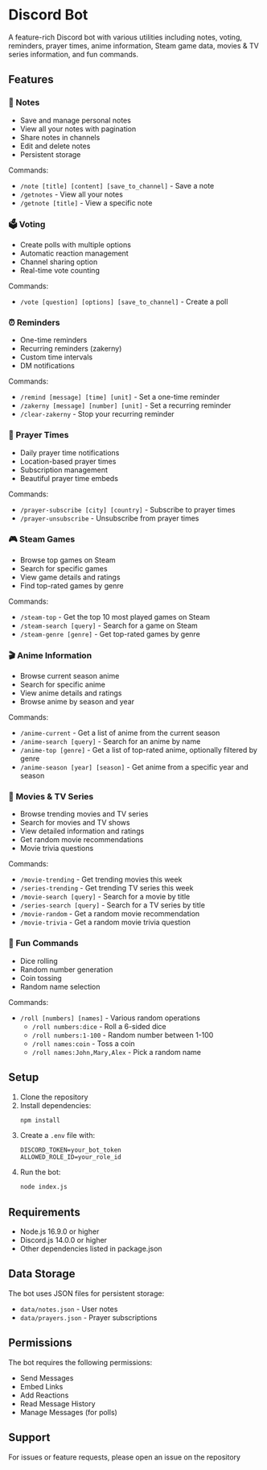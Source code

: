 # Discord Bot

A feature-rich Discord bot with various utilities including notes, voting, reminders, prayer times, anime information, Steam game data, movies & TV series information, and fun commands.

## Features

### 📝 Notes
- Save and manage personal notes
- View all your notes with pagination
- Share notes in channels
- Edit and delete notes
- Persistent storage

Commands:
- `/note [title] [content] [save_to_channel]` - Save a note
- `/getnotes` - View all your notes
- `/getnote [title]` - View a specific note

### 🗳️ Voting
- Create polls with multiple options
- Automatic reaction management
- Channel sharing option
- Real-time vote counting

Commands:
- `/vote [question] [options] [save_to_channel]` - Create a poll

### ⏰ Reminders
- One-time reminders
- Recurring reminders (zakerny)
- Custom time intervals
- DM notifications

Commands:
- `/remind [message] [time] [unit]` - Set a one-time reminder
- `/zakerny [message] [number] [unit]` - Set a recurring reminder
- `/clear-zakerny` - Stop your recurring reminder

### 🕌 Prayer Times
- Daily prayer time notifications
- Location-based prayer times
- Subscription management
- Beautiful prayer time embeds

Commands:
- `/prayer-subscribe [city] [country]` - Subscribe to prayer times
- `/prayer-unsubscribe` - Unsubscribe from prayer times

### 🎮 Steam Games
- Browse top games on Steam
- Search for specific games
- View game details and ratings
- Find top-rated games by genre

Commands:
- `/steam-top` - Get the top 10 most played games on Steam
- `/steam-search [query]` - Search for a game on Steam
- `/steam-genre [genre]` - Get top-rated games by genre

### 🎬 Anime Information
- Browse current season anime
- Search for specific anime
- View anime details and ratings
- Browse anime by season and year

Commands:
- `/anime-current` - Get a list of anime from the current season
- `/anime-search [query]` - Search for an anime by name
- `/anime-top [genre]` - Get a list of top-rated anime, optionally filtered by genre
- `/anime-season [year] [season]` - Get anime from a specific year and season

### 🎥 Movies & TV Series
- Browse trending movies and TV series
- Search for movies and TV shows
- View detailed information and ratings
- Get random movie recommendations
- Movie trivia questions

Commands:
- `/movie-trending` - Get trending movies this week
- `/series-trending` - Get trending TV series this week
- `/movie-search [query]` - Search for a movie by title
- `/series-search [query]` - Search for a TV series by title
- `/movie-random` - Get a random movie recommendation
- `/movie-trivia` - Get a random movie trivia question

### 🎲 Fun Commands
- Dice rolling
- Random number generation
- Coin tossing
- Random name selection

Commands:
- `/roll [numbers] [names]` - Various random operations
  - `/roll numbers:dice` - Roll a 6-sided dice
  - `/roll numbers:1-100` - Random number between 1-100
  - `/roll names:coin` - Toss a coin
  - `/roll names:John,Mary,Alex` - Pick a random name

## Setup

1. Clone the repository
2. Install dependencies:
   ```bash
   npm install
   ```
3. Create a `.env` file with:
   ```
   DISCORD_TOKEN=your_bot_token
   ALLOWED_ROLE_ID=your_role_id
   ```
4. Run the bot:
   ```bash
   node index.js
   ```

## Requirements

- Node.js 16.9.0 or higher
- Discord.js 14.0.0 or higher
- Other dependencies listed in package.json

## Data Storage

The bot uses JSON files for persistent storage:
- `data/notes.json` - User notes
- `data/prayers.json` - Prayer subscriptions


## Permissions

The bot requires the following permissions:
- Send Messages
- Embed Links
- Add Reactions
- Read Message History
- Manage Messages (for polls)

## Support

For issues or feature requests, please open an issue on the repository